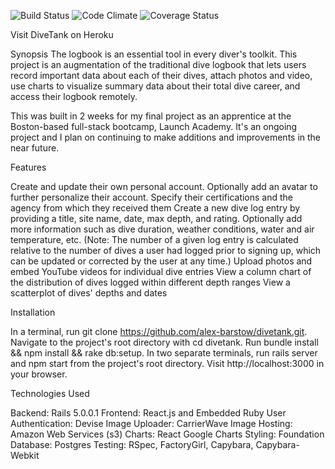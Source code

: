![Build Status](https://codeship.com/projects/a1ba4fb0-76ad-0134-de23-62fee7f34e3c/status?branch=master)
![Code Climate](https://codeclimate.com/github/alex-barstow/divetank.png)
![Coverage Status](https://coveralls.io/repos/alex-barstow/divetank/badge.png)

Visit DiveTank on Heroku

Synopsis
The logbook is an essential tool in every diver's toolkit. This project is an augmentation of the traditional dive logbook that lets users record important data about each of their dives, attach photos and video, use charts to visualize summary data about their total dive career, and access their logbook remotely.

This was built in 2 weeks for my final project as an apprentice at the Boston-based full-stack bootcamp, Launch Academy. It's an ongoing project and I plan on continuing to make additions and improvements in the near future.

Features

Create and update their own personal account.
Optionally add an avatar to further personalize their account.
Specify their certifications and the agency from which they received them
Create a new dive log entry by providing a title, site name, date, max depth, and rating.
Optionally add more information such as dive duration, weather conditions, water and air temperature, etc.
(Note: The number of a given log entry is calculated relative to the number of dives a user had logged prior to signing up, which can be updated or corrected by the user at any time.)
Upload photos and embed YouTube videos for individual dive entries
View a column chart of the distribution of dives logged within different depth ranges
View a scatterplot of dives' depths and dates

Installation

In a terminal, run git clone https://github.com/alex-barstow/divetank.git.
Navigate to the project's root directory with cd divetank.
Run bundle install && npm install && rake db:setup.
In two separate terminals, run rails server and npm start from the project's root directory.
Visit http://localhost:3000 in your browser.

Technologies Used

Backend: Rails 5.0.0.1
Frontend: React.js and Embedded Ruby
User Authentication: Devise
Image Uploader: CarrierWave
Image Hosting: Amazon Web Services (s3)
Charts: React Google Charts
Styling: Foundation
Database: Postgres
Testing: RSpec, FactoryGirl, Capybara, Capybara-Webkit
